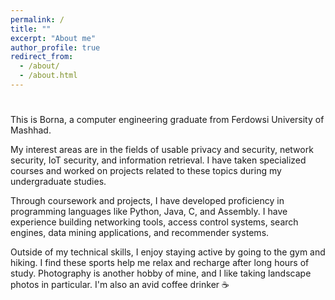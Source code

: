 ```yaml
---
permalink: /
title: ""
excerpt: "About me"
author_profile: true
redirect_from: 
  - /about/
  - /about.html
---
```


<style>
  .typewriter {
  font-family: monospace;
  font-weight: bold;
  animation: typing 5s steps(30, end) 1s 1 normal both, blinking-cursor .5s step-end infinite;
}
</style>


<h1 class="typewriter"></h1>


This is Borna, a computer engineering graduate from Ferdowsi University of Mashhad.

My interest areas are in the fields of usable privacy and security, network security, IoT security, and information retrieval. I have taken specialized courses and worked on projects related to these topics during my undergraduate studies.

Through coursework and projects, I have developed proficiency in programming languages like Python, Java, C, and Assembly. I have experience building networking tools, access control systems, search engines, data mining applications, and recommender systems.

Outside of my technical skills, I enjoy staying active by going to the gym and hiking. I find these sports help me relax and recharge after long hours of study. Photography is another hobby of mine, and I like taking landscape photos in particular. I'm also an avid coffee drinker ☕


<script>
  var typewriter = document.querySelector(".typewriter");
  var text = "Hello world.";
  var i = 0;

  function type() {
    if (i < text.length) {
      typewriter.innerHTML += text[i];
      i++;
      setInterval(type, 1000);
    }
  }

  type();
</script>